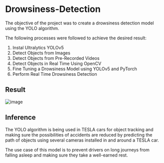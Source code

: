 # Drowsiness-Detection


The objective of the project was to create a drowsiness detection model using the YOLO algorithm.

The following processes were followed to achieve the desired result:
1. Instal Ultralytics YOLOv5 
2. Detect Objects from Images 
3. Detect Objects from Pre-Recorded Videos 
4. Detect Objects in Real Time Using OpenCV 
5. Fine Tuning a Drowsiness Model using YOLOv5 and PyTorch 
6. Perform Real Time Drowsiness Detection 

## Result

![image](https://user-images.githubusercontent.com/35176680/210173863-7fa5bf24-f15f-4226-913a-8753e568d26b.png)

 
## Inference
The YOLO algorithm is being used in TESLA cars for object tracking and making sure the possibilities of accidents are reduced by predicting the path of objects using several cameras installed in and around a TESLA car. 

The use case of this model is to prevent drivers on long journeys from falling asleep and making sure they take a well-earned rest.
